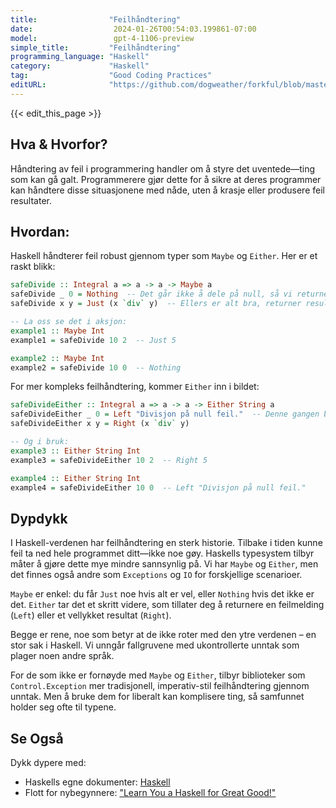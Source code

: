 ```yaml
---
title:                "Feilhåndtering"
date:                  2024-01-26T00:54:03.199861-07:00
model:                 gpt-4-1106-preview
simple_title:         "Feilhåndtering"
programming_language: "Haskell"
category:             "Haskell"
tag:                  "Good Coding Practices"
editURL:              "https://github.com/dogweather/forkful/blob/master/content/no/haskell/handling-errors.md"
---
```


{{< edit_this_page >}}

## Hva & Hvorfor?
Håndtering av feil i programmering handler om å styre det uventede—ting som kan gå galt. Programmerere gjør dette for å sikre at deres programmer kan håndtere disse situasjonene med nåde, uten å krasje eller produsere feil resultater.

## Hvordan:
Haskell håndterer feil robust gjennom typer som `Maybe` og `Either`. Her er et raskt blikk:

```Haskell
safeDivide :: Integral a => a -> a -> Maybe a
safeDivide _ 0 = Nothing  -- Det går ikke å dele på null, så vi returnerer Nothing.
safeDivide x y = Just (x `div` y)  -- Ellers er alt bra, returner resultatet i en Just.

-- La oss se det i aksjon:
example1 :: Maybe Int
example1 = safeDivide 10 2  -- Just 5

example2 :: Maybe Int
example2 = safeDivide 10 0  -- Nothing
```

For mer kompleks feilhåndtering, kommer `Either` inn i bildet:

```Haskell
safeDivideEither :: Integral a => a -> a -> Either String a
safeDivideEither _ 0 = Left "Divisjon på null feil."  -- Denne gangen bærer feilen et budskap.
safeDivideEither x y = Right (x `div` y)

-- Og i bruk:
example3 :: Either String Int
example3 = safeDivideEither 10 2  -- Right 5

example4 :: Either String Int
example4 = safeDivideEither 10 0  -- Left "Divisjon på null feil."
```

## Dypdykk
I Haskell-verdenen har feilhåndtering en sterk historie. Tilbake i tiden kunne feil ta ned hele programmet ditt—ikke noe gøy. Haskells typesystem tilbyr måter å gjøre dette mye mindre sannsynlig på. Vi har `Maybe` og `Either`, men det finnes også andre som `Exceptions` og `IO` for forskjellige scenarioer.

`Maybe` er enkel: du får `Just` noe hvis alt er vel, eller `Nothing` hvis det ikke er det. `Either` tar det et skritt videre, som tillater deg å returnere en feilmelding (`Left`) eller et vellykket resultat (`Right`).

Begge er rene, noe som betyr at de ikke roter med den ytre verdenen – en stor sak i Haskell. Vi unngår fallgruvene med ukontrollerte unntak som plager noen andre språk.

For de som ikke er fornøyde med `Maybe` og `Either`, tilbyr biblioteker som `Control.Exception` mer tradisjonell, imperativ-stil feilhåndtering gjennom unntak. Men å bruke dem for liberalt kan komplisere ting, så samfunnet holder seg ofte til typene.

## Se Også
Dykk dypere med:

- Haskells egne dokumenter: [Haskell](https://haskell.org/documentation)
- Flott for nybegynnere: ["Learn You a Haskell for Great Good!"](http://learnyouahaskell.com/)